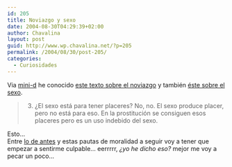 ```yaml
---
id: 205
title: Noviazgo y sexo
date: 2004-08-30T04:29:39+02:00
author: Chavalina
layout: post
guid: http://www.wp.chavalina.net/?p=205
permalink: /2004/08/30/post-205/
categories:
  - Curiosidades
---
```

Via <a href="http://www.minid.net/archivos/categorias/curiosidades/me\_apetece.php" target=&prime;\_blank&prime;>mini-d</a> he conocido <a href="http://web.archive.org/web/20040215064751/www.edunet.es/ideas/noviazgo.htm" target=&prime;_blank&prime;>este texto sobre el noviazgo</a> y también <a href="http://web.archive.org/web/20040215122622/www.edunet.es/ideas/sexo.htm" target=&prime;_blank&prime;>éste sobre el sexo</a>.

> 3. &iquest;El sexo está para tener placeres? No, no. El sexo produce placer, pero no está para eso. En la prostitución se consiguen esos placeres pero es un uso indebido del sexo.

Esto…  
Entre <a href="comentar.php?idpost=204" target=&prime;_blank&prime;>lo de antes</a> y estas pautas de moralidad a seguir voy a tener que empezar a sentirme culpable… eerrrrr, _&iquest;yo he dicho eso?_ mejor me voy a pecar un poco…